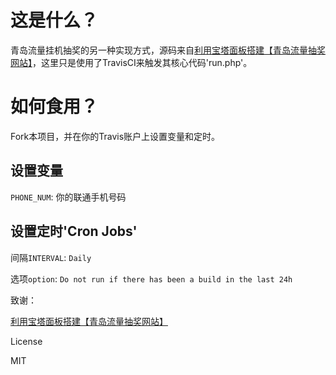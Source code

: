 # 这是什么？
青岛流量挂机抽奖的另一种实现方式，源码来自[利用宝塔面板搭建【青岛流量抽奖网站】](https://onstart.top/%E5%BB%BA%E7%AB%99/41.html)，这里只是使用了TravisCI来触发其核心代码'run.php'。

# 如何食用？
Fork本项目，并在你的Travis账户上设置变量和定时。

## 设置变量
`PHONE_NUM`: 你的联通手机号码

## 设置定时'Cron Jobs'
间隔`INTERVAL`: `Daily `

选项`option`: `Do not run if there has been a build in the last 24h`

致谢：

[利用宝塔面板搭建【青岛流量抽奖网站】](https://onstart.top/%E5%BB%BA%E7%AB%99/41.html)

License

MIT